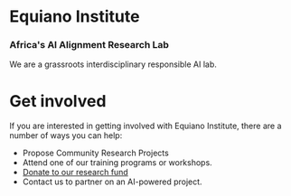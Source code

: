 # Equiano Institute 

### Africa's AI Alignment Research Lab

We are a grassroots interdisciplinary responsible AI lab.


# Get involved
If you are interested in getting involved with Equiano Institute, there are a number of ways you can help:
- Propose Community Research Projects
- Attend one of our training programs or workshops.
- [Donate to our research fund](https://github.com/sponsors/equiano-institute?preview=true
)
- Contact us to partner on an AI-powered project.

